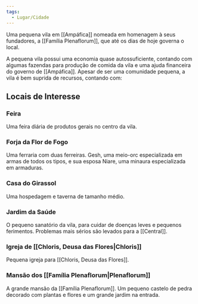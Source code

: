 ```yaml
---
tags:
  - Lugar/Cidade
---
```

Uma pequena vila em [[Ampáfica]] nomeada em homenagem à seus fundadores, a [[Família Plenaflorum]], que até os dias de hoje governa o local.

A pequena vila possui uma economia quase autossuficiente, contando com algumas fazendas para produção de comida da vila e uma ajuda financeira do governo de [[Ampáfica]]. Apesar de ser uma comunidade pequena, a vila é bem suprida de recursos, contando com:

## Locais de Interesse
### Feira
Uma feira diária de produtos gerais no centro da vila.

### Forja da Flor de Fogo
Uma ferraria com duas ferreiras. Gesh, uma meio-orc especializada em armas de todos os tipos, e sua esposa Niare, uma minaura especializada em armaduras.

### Casa do Girassol
Uma hospedagem e taverna de tamanho médio.

### Jardim da Saúde
O pequeno sanatório da vila, para cuidar de doenças leves e pequenos ferimentos. Problemas mais sérios são levados para a [[Central]].

### Igreja de [[Chloris, Deusa das Flores|Chloris]]
Pequena igreja para [[Chloris, Deusa das Flores]].

### Mansão dos [[Família Plenaflorum|Plenaflorum]]
A grande mansão da [[Família Plenaflorum]]. Um pequeno castelo de pedra decorado com plantas e flores e um grande jardim na entrada.
